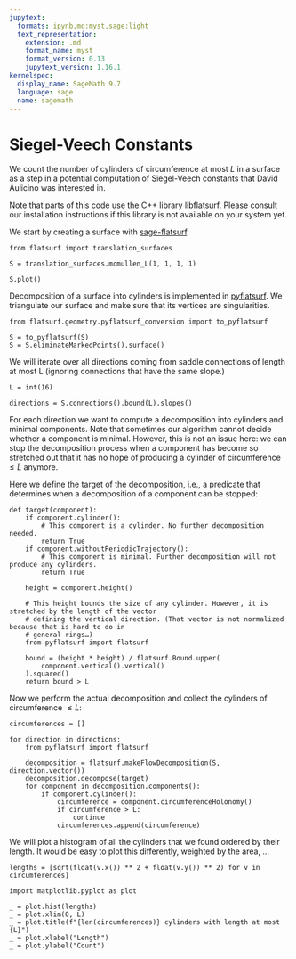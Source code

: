 ```yaml
---
jupytext:
  formats: ipynb,md:myst,sage:light
  text_representation:
    extension: .md
    format_name: myst
    format_version: 0.13
    jupytext_version: 1.16.1
kernelspec:
  display_name: SageMath 9.7
  language: sage
  name: sagemath
---
```


# Siegel-Veech Constants

We count the number of cylinders of circumference at most $L$ in a surface as a
step in a potential computation of Siegel-Veech constants that David Aulicino
was interested in.

Note that parts of this code use the C++ library libflatsurf. Please consult
our installation instructions if this library is not available on your system yet.

We start by creating a surface with [sage-flatsurf](https://github.com/flatsurf/sage-flatsurf).

```{code-cell}
from flatsurf import translation_surfaces

S = translation_surfaces.mcmullen_L(1, 1, 1, 1)
```

```{code-cell}
S.plot()
```

Decomposition of a surface into cylinders is implemented in [pyflatsurf](https://github.com/flatsurf/flatsurf). We triangulate our surface and make sure that its vertices are singularities.

```{code-cell}
from flatsurf.geometry.pyflatsurf_conversion import to_pyflatsurf

S = to_pyflatsurf(S)
S = S.eliminateMarkedPoints().surface()
```

We will iterate over all directions coming from saddle connections of length at most L (ignoring connections that have the same slope.)

```{code-cell}
L = int(16)

directions = S.connections().bound(L).slopes()
```

For each direction we want to compute a decomposition into cylinders and minimal components. Note that sometimes our algorithm cannot decide whether a component is minimal. However, this is not an issue here: we can stop the decomposition process when a component has become so stretched out that it has no hope of producing a cylinder of circumference $≤L$ anymore.

Here we define the target of the decomposition, i.e., a predicate that determines when a decomposition of a component can be stopped:

```{code-cell}
def target(component):
    if component.cylinder():
        # This component is a cylinder. No further decomposition needed.
        return True
    if component.withoutPeriodicTrajectory():
        # This component is minimal. Further decomposition will not produce any cylinders.
        return True

    height = component.height()

    # This height bounds the size of any cylinder. However, it is stretched by the length of the vector
    # defining the vertical direction. (That vector is not normalized because that is hard to do in
    # general rings…)
    from pyflatsurf import flatsurf

    bound = (height * height) / flatsurf.Bound.upper(
        component.vertical().vertical()
    ).squared()
    return bound > L
```

Now we perform the actual decomposition and collect the cylinders of circumference $≤L$:

```{code-cell}
circumferences = []

for direction in directions:
    from pyflatsurf import flatsurf

    decomposition = flatsurf.makeFlowDecomposition(S, direction.vector())
    decomposition.decompose(target)
    for component in decomposition.components():
        if component.cylinder():
            circumference = component.circumferenceHolonomy()
            if circumference > L:
                continue
            circumferences.append(circumference)
```

We will plot a histogram of all the cylinders that we found ordered by their length. It would be easy to plot this differently, weighted by the area, …

```{code-cell}
lengths = [sqrt(float(v.x()) ** 2 + float(v.y()) ** 2) for v in circumferences]

import matplotlib.pyplot as plot

_ = plot.hist(lengths)
_ = plot.xlim(0, L)
_ = plot.title(f"{len(circumferences)} cylinders with length at most {L}")
_ = plot.xlabel("Length")
_ = plot.ylabel("Count")
```
